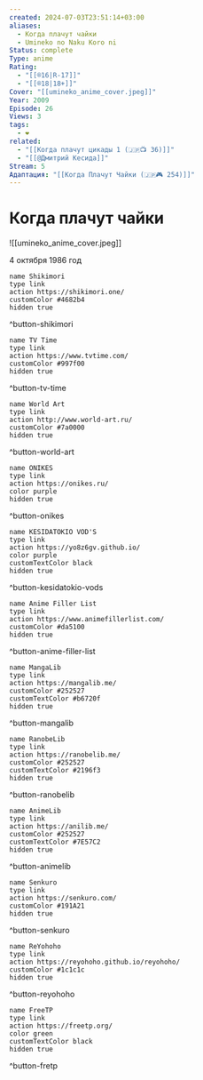 ```yaml
---
created: 2024-07-03T23:51:14+03:00
aliases:
  - Когда плачут чайки
  - Umineko no Naku Koro ni
Status: complete
Type: anime
Rating:
  - "[[®️16|R-17]]"
  - "[[®️18|18+]]"
Cover: "[[umineko_anime_cover.jpeg]]"
Year: 2009
Episode: 26
Views: 3
tags:
  - ❤
related:
  - "[[Когда плачут цикады 1 (🇯🇵📺 36)]]"
  - "[[@Дмитрий Кесида]]"
Stream: 5
Адаптация: "[[Когда Плачут Чайки (🇯🇵🎮 254)]]"
---
```


# Когда плачут чайки

![[umineko_anime_cover.jpeg]]


4 октября 1986 год

```button
name Shikimori
type link
action https://shikimori.one/
customColor #4682b4
hidden true
```
^button-shikimori

```button
name TV Time
type link
action https://www.tvtime.com/
customColor #997f00
hidden true
```
^button-tv-time

```button
name World Art
type link
action http://www.world-art.ru/
customColor #7a0000
hidden true
```
^button-world-art

```button
name ONIKES
type link
action https://onikes.ru/
color purple
hidden true
```
^button-onikes

```button
name KESIDATOKIO VOD'S
type link
action https://yo8z6gv.github.io/
color purple
customTextColor black
hidden true
```
^button-kesidatokio-vods

```button
name Anime Filler List
type link
action https://www.animefillerlist.com/
customColor #da5100
hidden true
```
^button-anime-filler-list

```button
name MangaLib
type link
action https://mangalib.me/
customColor #252527
customTextColor #b6720f
hidden true
```
^button-mangalib

```button
name RanobeLib
type link
action https://ranobelib.me/
customColor #252527
customTextColor #2196f3
hidden true
```
^button-ranobelib

```button
name AnimeLib
type link
action https://anilib.me/
customColor #252527
customTextColor #7E57C2
hidden true
```
^button-animelib

```button
name Senkuro
type link
action https://senkuro.com/
customColor #191A21
hidden true
```
^button-senkuro

```button
name ReYohoho
type link
action https://reyohoho.github.io/reyohoho/
customColor #1c1c1c
hidden true
```
^button-reyohoho

```button
name FreeTP
type link
action https://freetp.org/
color green
customTextColor black
hidden true
```
^button-fretp
